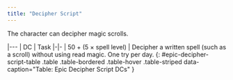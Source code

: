 ```yaml
---
title: "Decipher Script"
---
```

The character can decipher magic scrolls.

|---
| DC | Task
|-|-
| 50 + (5 &times; spell level) | Decipher a written spell (such as a scroll) without using read magic. One try per day.
{: #epic-decipher-script-table .table .table-bordered .table-hover .table-striped data-caption="Table: Epic Decipher Script DCs" }
